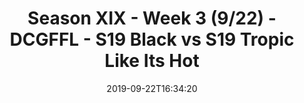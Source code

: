 ---
title: Season XIX - Week 3 (9/22) - DCGFFL - S19 Black vs S19 Tropic Like Its Hot
teams-score:
- team: _teams/black-2.md
  score: 14
- team: _teams/tropic.md
  score: 12
mvp: Matt C, Sean
game-ball: Jayme, Udochi
season: 19
week: 3
date: '2019-09-22T16:34:20'
pageid: season-xix-week-3-9-22-7019-vs-7026
---